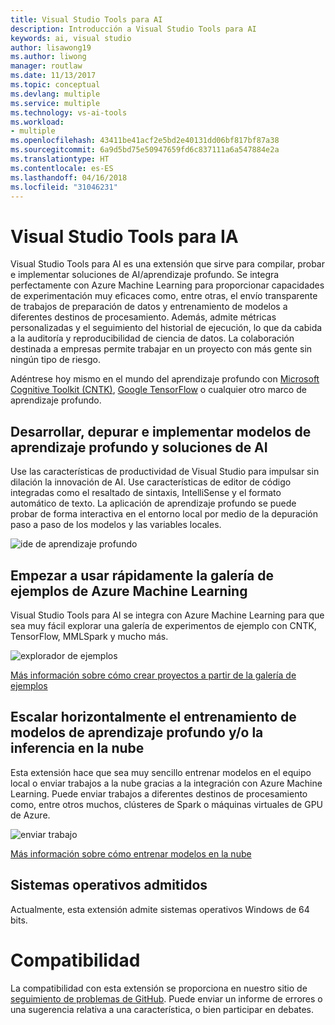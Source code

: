 ```yaml
---
title: Visual Studio Tools para AI
description: Introducción a Visual Studio Tools para AI
keywords: ai, visual studio
author: lisawong19
ms.author: liwong
manager: routlaw
ms.date: 11/13/2017
ms.topic: conceptual
ms.devlang: multiple
ms.service: multiple
ms.technology: vs-ai-tools
ms.workload:
- multiple
ms.openlocfilehash: 43411be41acf2e5bd2e40131dd06bf817bf87a38
ms.sourcegitcommit: 6a9d5bd75e50947659fd6c837111a6a547884e2a
ms.translationtype: HT
ms.contentlocale: es-ES
ms.lasthandoff: 04/16/2018
ms.locfileid: "31046231"
---
```

# <a name="visual-studio-tools-for-ai"></a>Visual Studio Tools para IA

Visual Studio Tools para AI es una extensión que sirve para compilar, probar e implementar soluciones de AI/aprendizaje profundo. Se integra perfectamente con Azure Machine Learning para proporcionar capacidades de experimentación muy eficaces como, entre otras, el envío transparente de trabajos de preparación de datos y entrenamiento de modelos a diferentes destinos de procesamiento. Además, admite métricas personalizadas y el seguimiento del historial de ejecución, lo que da cabida a la auditoría y reproducibilidad de ciencia de datos. La colaboración destinada a empresas permite trabajar en un proyecto con más gente sin ningún tipo de riesgo.

Adéntrese hoy mismo en el mundo del aprendizaje profundo con [Microsoft Cognitive Toolkit (CNTK)](http://www.microsoft.com/en-us/cognitive-toolkit), [Google TensorFlow](https://www.tensorflow.org) o cualquier otro marco de aprendizaje profundo.

## <a name="develop-debug-and-deploy-deep-learning-models-and-ai-solutions"></a>Desarrollar, depurar e implementar modelos de aprendizaje profundo y soluciones de AI
Use las características de productividad de Visual Studio para impulsar sin dilación la innovación de AI. Use características de editor de código integradas como el resaltado de sintaxis, IntelliSense y el formato automático de texto. La aplicación de aprendizaje profundo se puede probar de forma interactiva en el entorno local por medio de la depuración paso a paso de los modelos y las variables locales.

![ide de aprendizaje profundo](media\about\ide.png)

## <a name="get-started-quickly-with-the-azure-machine-learning-sample-gallery"></a>Empezar a usar rápidamente la galería de ejemplos de Azure Machine Learning
Visual Studio Tools para AI se integra con Azure Machine Learning para que sea muy fácil explorar una galería de experimentos de ejemplo con CNTK, TensorFlow, MMLSpark y mucho más.

![explorador de ejemplos](media\about\gallery.png)

[Más información sobre cómo crear proyectos a partir de la galería de ejemplos](create-project-gallery.md)

## <a name="scale-out-deep-learning-model-training-andor-inferencing-to-the-cloud"></a>Escalar horizontalmente el entrenamiento de modelos de aprendizaje profundo y/o la inferencia en la nube
Esta extensión hace que sea muy sencillo entrenar modelos en el equipo local o enviar trabajos a la nube gracias a la integración con Azure Machine Learning. Puede enviar trabajos a diferentes destinos de procesamiento como, entre otros muchos, clústeres de Spark o máquinas virtuales de GPU de Azure.

![enviar trabajo](media\about\submitjobs.png)

[Más información sobre cómo entrenar modelos en la nube](tensorflow-vm.md)

## <a name="supported-operating-systems"></a>Sistemas operativos admitidos
Actualmente, esta extensión admite sistemas operativos Windows de 64 bits.

# <a name="support"></a>Compatibilidad
La compatibilidad con esta extensión se proporciona en nuestro sitio de [seguimiento de problemas de GitHub](http://github.com/Microsoft/vs-tools-for-ai/issues). Puede enviar un informe de errores o una sugerencia relativa a una característica, o bien participar en debates.
